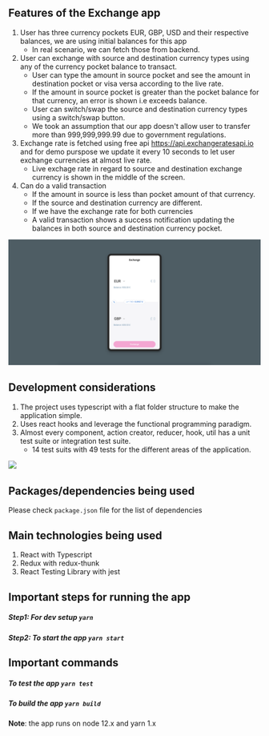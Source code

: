 ## Features of the Exchange app
1. User has three currency pockets EUR, GBP, USD and their respective balances, we are using initial balances for this app
    * In real scenario, we can fetch those from backend.
2. User can exchange with source and destination currency types using any of the currency pocket balance to transact.
    * User can type the amount in source pocket and see the amount in destination pocket or visa versa according to the live rate.
    * If the amount in source pocket is greater than the pocket balance for that currency, an error is shown i.e exceeds balance.
    * User can switch/swap the source and destination currency types using a switch/swap button.
    * We took an assumption that our app doesn't allow user to transfer more than 999,999,999.99 due to government regulations.
3. Exchange rate is fetched using free api https://api.exchangeratesapi.io and for demo purspose we update it every 10 seconds to let user exchange currencies at almost live rate.
    * Live exchage rate in regard to source and destination exchange currency is shown in the middle of the screen.
4. Can do a valid transaction
    * If the amount in source is less than pocket amount of that currency.
    * If the source and destination currency are different.
    * If we have the exchange rate for both currencies
    * A valid transaction shows a success notification updating the balances in both source and destination currency pocket.


![](./doc-assets/appScreen.png)  
    

## Development considerations
1. The project uses typescript with a flat folder structure to make the application simple.
2. Uses react hooks and leverage the functional programming paradigm.
2. Almost every component, action creator, reducer, hook, util has a unit test suite or integration test suite.
    * 14 test suits with 49 tests for the different areas of the application.

![](./doc-assets/test-results.png)  


## Packages/dependencies being used
Please check `package.json` file for the list of dependencies

## Main technologies being used
1. React with Typescript
2. Redux with redux-thunk 
3. React Testing Library with jest


## Important steps for running the app
##### Step1: For dev setup `yarn`

##### Step2: To start the app `yarn start`

## Important commands

##### To test the app `yarn test`

##### To build the app `yarn build`


**Note**: the app runs on node 12.x and yarn 1.x

